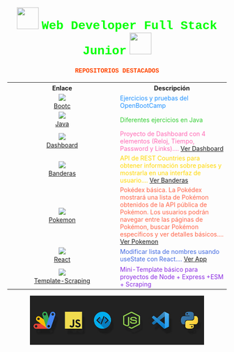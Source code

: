 <h1 align="center">
  <img src="https://raw.githubusercontent.com/gist/ManulMax/2d20af60d709805c55fd784ca7cba4b9/raw/bcfeac7604f674ace63623106eb8bb8471d844a6/github.gif" width="50px" height="50px">
  <font face="Courier New" color="#00FF00">Web Developer Full Stack Junior</font>
  <img src="https://raw.githubusercontent.com/gist/ManulMax/2d20af60d709805c55fd784ca7cba4b9/raw/bcfeac7604f674ace63623106eb8bb8471d844a6/github.gif" width="50px" height="50px">
</h1>

<h4 align="center">
  <font face="Courier New" color="#FF4500">REPOSITORIOS DESTACADOS</font>
</h4>

<table align="center" style="width: 100%;">
  <tr>
    <th style="width: 30%; text-align: center;">Enlace</th>
    <th style="width: 30%; text-align: center;">Descripción</th>
  </tr>
  <tr>
    <td style="text-align:center;">
      <img src="https://img.icons8.com/color/48/000000/boot.png"/><br>
      <a href="https://github.com/JuanjDes/BootC">Bootc</a>
    </td>
    <td><font color="#1E90FF">Ejercicios y pruebas del OpenBootCamp</font></td>
  </tr>
  <tr>
    <td style="text-align:center;">
      <img src="https://img.icons8.com/color/48/000000/java-coffee-cup-logo.png"/><br>
      <a href="https://github.com/JuanjDes/Solved_exercises">Java</a>
    </td>
    <td><font color="#32CD32">Diferentes ejercicios en Java</font></td>
  </tr>
  <tr>
    <td style="text-align:center;">
      <img src="https://img.icons8.com/color/48/000000/dashboard.png"/><br>
      <a href="https://github.com/JuanjDes/project-break-dashboard">Dashboard</a>
    </td>
    <td><font color="#FF69B4">Proyecto de Dashboard con 4 elementos (Reloj, Tiempo, Password y Links).... <a href="https://juanjdes.github.io/project-break-    dashboard/">Ver Dashboard</a></font></td>
  </tr>
  <tr>
    <td style="text-align:center;">
      <img src="https://img.icons8.com/color/48/000000/flag.png"/><br>
      <a href="https://github.com/JuanjDes/diversion-con-banderas">Banderas</a>
    </td>
    <td><font color="#FFD700">API de REST Countries para obtener información sobre países y mostrarla en una interfaz de usuario.... <a href="https://juanjdes.github.io/diversion-con-banderas/">Ver Banderas</a></font></td>
  </tr>
  <tr>
    <td style="text-align:center;">
      <img src="https://img.icons8.com/color/48/000000/pokemon.png"/><br>
      <a href="https://github.com/JuanjDes/fetch-async-await">Pokemon</a>
    </td>
    <td><font color="#FF6347">Pokédex básica. La Pokédex mostrará una lista de Pokémon obtenidos de la API pública de Pokémon. Los usuarios podrán navegar entre las páginas de Pokémon, buscar Pokémon específicos y ver detalles básicos.... <a href="https://juanjdes.github.io/fetch-async-await/">Ver Pokemon</a></font></td>
  </tr>
  <tr>
    <td style="text-align:center;">
      <img src="https://img.icons8.com/color/48/000000/react-native.png"/><br>
      <a href="https://github.com/JuanjDes/ejercicio-useState">React</a>
    </td>
    <td><font color="#4169E1">Modificar lista de nombres usando useState con React.... <a href="https://juanjdes.github.io/ejercicio-useState">Ver App</a></font></td>
  </tr>
  <tr>
    <td style="text-align:center;">
      <img src="https://img.icons8.com/color/48/000000/web-scraper.png"/><br>
      <a href="https://github.com/JuanjDes/template-scraping">Template-Scraping</a>
    </td>
    <td><font color="#8A2BE2">Mini-Template básico para proyectos de Node + Express +ESM + Scraping</font></td>
  </tr>
</table>

<p align="center">
  <img src="https://github.com/JuanjDes/JuanjDes/blob/main/webdeveloper.jpg?raw=true" width="400px">
</p>
